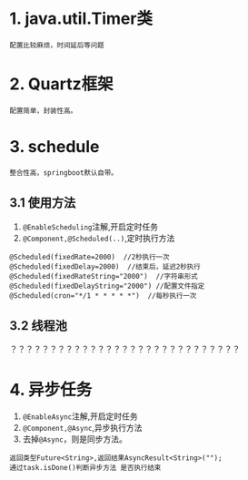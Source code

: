 #  1. java.util.Timer类
    配置比较麻烦，时间延后等问题
    
#  2. Quartz框架
    配置简单，封装性高。
    
#  3. schedule
    整合性高，springboot默认自带。
    
## 3.1 使用方法
   1. `@EnableScheduling`注解,开启定时任务
   2. `@Component,@Scheduled(..)`,定时执行方法
   
    @Scheduled(fixedRate=2000)  //2秒执行一次
    @Scheduled(fixedDelay=2000)  //结束后，延迟2秒执行
    @Scheduled(fixedRateString="2000")  //字符串形式
    @Scheduled(fixedDelayString="2000") //配置文件指定
    @Scheduled(cron="*/1 * * * * *")  //每秒执行一次
    
## 3.2 线程池
？？？？？？？？？？？？？？？？？？？？？？？？？？？？？


# 4. 异步任务
   1. `@EnableAsync`注解,开启定时任务
   2. `@Component,@Async`,异步执行方法
   3. 去掉`@Async`，则是同步方法。
   
    返回类型Future<String>,返回结果AsyncResult<String>("");
    通过task.isDone()判断异步方法 是否执行结束 
    
